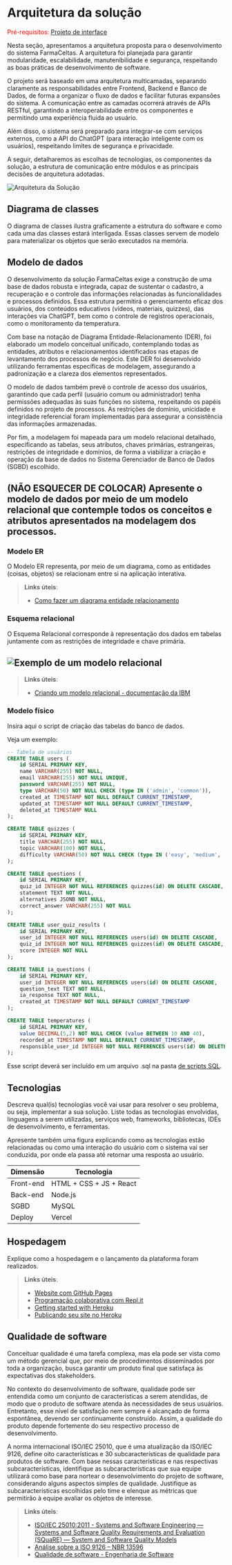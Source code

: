 # Arquitetura da solução

<span style="color:red">Pré-requisitos: <a href="05-Projeto-interface.md"> Projeto de interface</a></span>

Nesta seção, apresentamos a arquitetura proposta para o desenvolvimento do sistema FarmaCeltas. A arquitetura foi planejada para garantir modularidade, escalabilidade, manutenibilidade e segurança, respeitando as boas práticas de desenvolvimento de software.

O projeto será baseado em uma arquitetura multicamadas, separando claramente as responsabilidades entre Frontend, Backend e Banco de Dados, de forma a organizar o fluxo de dados e facilitar futuras expansões do sistema. A comunicação entre as camadas ocorrerá através de APIs RESTful, garantindo a interoperabilidade entre os componentes e permitindo uma experiência fluida ao usuário.

Além disso, o sistema será preparado para integrar-se com serviços externos, como a API do ChatGPT (para interação inteligente com os usuários), respeitando limites de segurança e privacidade.

A seguir, detalharemos as escolhas de tecnologias, os componentes da solução, a estrutura de comunicação entre módulos e as principais decisões de arquitetura adotadas.


![Arquitetura da Solução](images/arquitetura.png)

## Diagrama de classes

O diagrama de classes ilustra graficamente a estrutura do software e como cada uma das classes estará interligada. Essas classes servem de modelo para materializar os objetos que serão executados na memória.


##  Modelo de dados

O desenvolvimento da solução FarmaCeltas exige a construção de uma base de dados robusta e integrada, capaz de sustentar o cadastro, a recuperação e o controle das informações relacionadas às funcionalidades e processos definidos. Essa estrutura permitirá o gerenciamento eficaz dos usuários, dos conteúdos educativos (vídeos, materiais, quizzes), das interações via ChatGPT, bem como o controle de registros operacionais, como o monitoramento da temperatura.

Com base na notação de Diagrama Entidade-Relacionamento (DER), foi elaborado um modelo conceitual unificado, contemplando todas as entidades, atributos e relacionamentos identificados nas etapas de levantamento dos processos de negócio. Este DER foi desenvolvido utilizando ferramentas específicas de modelagem, assegurando a padronização e a clareza dos elementos representados.

O modelo de dados também prevê o controle de acesso dos usuários, garantindo que cada perfil (usuário comum ou administrador) tenha permissões adequadas às suas funções no sistema, respeitando os papéis definidos no projeto de processos. As restrições de domínio, unicidade e integridade referencial foram implementadas para assegurar a consistência das informações armazenadas.

Por fim, a modelagem foi mapeada para um modelo relacional detalhado, especificando as tabelas, seus atributos, chaves primárias, estrangeiras, restrições de integridade e domínios, de forma a viabilizar a criação e operação da base de dados no Sistema Gerenciador de Banco de Dados (SGBD) escolhido.

## (NÃO ESQUECER DE COLOCAR) Apresente o modelo de dados por meio de um modelo relacional que contemple todos os conceitos e atributos apresentados na modelagem dos processos.

### Modelo ER

O Modelo ER representa, por meio de um diagrama, como as entidades (coisas, objetos) se relacionam entre si na aplicação interativa.

> **Links úteis**:
> - [Como fazer um diagrama entidade relacionamento](https://www.lucidchart.com/pages/pt/como-fazer-um-diagrama-entidade-relacionamento)

### Esquema relacional

O Esquema Relacional corresponde à representação dos dados em tabelas juntamente com as restrições de integridade e chave primária.
 

![Exemplo de um modelo relacional](images/modelo_relacional.png "Exemplo de modelo relacional.")
---

> **Links úteis**:
> - [Criando um modelo relacional - documentação da IBM](https://www.ibm.com/docs/pt-br/cognos-analytics/12.0.0?topic=designer-creating-relational-model)

### Modelo físico

Insira aqui o script de criação das tabelas do banco de dados.

Veja um exemplo:

```sql
-- Tabela de usuários
CREATE TABLE users (
    id SERIAL PRIMARY KEY,
    name VARCHAR(255) NOT NULL,
    email VARCHAR(255) NOT NULL UNIQUE,
    password VARCHAR(255) NOT NULL,
    type VARCHAR(50) NOT NULL CHECK (type IN ('admin', 'common')),
    created_at TIMESTAMP NOT NULL DEFAULT CURRENT_TIMESTAMP,
    updated_at TIMESTAMP NOT NULL DEFAULT CURRENT_TIMESTAMP,
    deleted_at TIMESTAMP NULL
);

CREATE TABLE quizzes (
    id SERIAL PRIMARY KEY,
    title VARCHAR(255) NOT NULL,
    topic VARCHAR(100) NOT NULL,
    difficulty VARCHAR(50) NOT NULL CHECK (type IN ('easy', 'medium', 'hard')),
);

CREATE TABLE questions (
    id SERIAL PRIMARY KEY,
    quiz_id INTEGER NOT NULL REFERENCES quizzes(id) ON DELETE CASCADE,
    statement TEXT NOT NULL,
    alternatives JSONB NOT NULL,
    correct_answer VARCHAR(255) NOT NULL
);

CREATE TABLE user_quiz_results (
    id SERIAL PRIMARY KEY,
    user_id INTEGER NOT NULL REFERENCES users(id) ON DELETE CASCADE,
    quiz_id INTEGER NOT NULL REFERENCES quizzes(id) ON DELETE CASCADE,
    score INTEGER NOT NULL
);

CREATE TABLE ia_questions (
    id SERIAL PRIMARY KEY,
    user_id INTEGER NOT NULL REFERENCES users(id) ON DELETE CASCADE,
    question_text TEXT NOT NULL,
    ia_response TEXT NOT NULL,
    created_at TIMESTAMP NOT NULL DEFAULT CURRENT_TIMESTAMP
);

CREATE TABLE temperatures (
    id SERIAL PRIMARY KEY,
    value DECIMAL(5,2) NOT NULL CHECK (value BETWEEN 10 AND 40),
    recorded_at TIMESTAMP NOT NULL DEFAULT CURRENT_TIMESTAMP,
    responsible_user_id INTEGER NOT NULL REFERENCES users(id) ON DELETE SET NULL
);
```
Esse script deverá ser incluído em um arquivo .sql na pasta [de scripts SQL](../src/db).


## Tecnologias

Descreva qual(is) tecnologias você vai usar para resolver o seu problema, ou seja, implementar a sua solução. Liste todas as tecnologias envolvidas, linguagens a serem utilizadas, serviços web, frameworks, bibliotecas, IDEs de desenvolvimento, e ferramentas.

Apresente também uma figura explicando como as tecnologias estão relacionadas ou como uma interação do usuário com o sistema vai ser conduzida, por onde ela passa até retornar uma resposta ao usuário.


| **Dimensão**   | **Tecnologia**  |
| ---            | ---             |
| Front-end      | HTML + CSS + JS + React |
| Back-end       | Node.js         |
| SGBD           | MySQL           |
| Deploy         | Vercel          |


## Hospedagem

Explique como a hospedagem e o lançamento da plataforma foram realizados.

> **Links úteis**:
> - [Website com GitHub Pages](https://pages.github.com/)
> - [Programação colaborativa com Repl.it](https://repl.it/)
> - [Getting started with Heroku](https://devcenter.heroku.com/start)
> - [Publicando seu site no Heroku](http://pythonclub.com.br/publicando-seu-hello-world-no-heroku.html)

## Qualidade de software

Conceituar qualidade é uma tarefa complexa, mas ela pode ser vista como um método gerencial que, por meio de procedimentos disseminados por toda a organização, busca garantir um produto final que satisfaça às expectativas dos stakeholders.

No contexto do desenvolvimento de software, qualidade pode ser entendida como um conjunto de características a serem atendidas, de modo que o produto de software atenda às necessidades de seus usuários. Entretanto, esse nível de satisfação nem sempre é alcançado de forma espontânea, devendo ser continuamente construído. Assim, a qualidade do produto depende fortemente do seu respectivo processo de desenvolvimento.

A norma internacional ISO/IEC 25010, que é uma atualização da ISO/IEC 9126, define oito características e 30 subcaracterísticas de qualidade para produtos de software. Com base nessas características e nas respectivas subcaracterísticas, identifique as subcaracterísticas que sua equipe utilizará como base para nortear o desenvolvimento do projeto de software, considerando alguns aspectos simples de qualidade. Justifique as subcaracterísticas escolhidas pelo time e elenque as métricas que permitirão à equipe avaliar os objetos de interesse.

> **Links úteis**:
> - [ISO/IEC 25010:2011 - Systems and Software Engineering — Systems and Software Quality Requirements and Evaluation (SQuaRE) — System and Software Quality Models](https://www.iso.org/standard/35733.html/)
> - [Análise sobre a ISO 9126 – NBR 13596](https://www.tiespecialistas.com.br/analise-sobre-iso-9126-nbr-13596/)
> - [Qualidade de software - Engenharia de Software](https://www.devmedia.com.br/qualidade-de-software-engenharia-de-software-29/18209)

